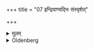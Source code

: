 +++
title = "07 इन्द्रियाण्यद्भिः संस्पृशेत्"

+++

<details><summary>मूलम्</summary>

इन्द्रियाण्यद्भिः संस्पृशेत् ७
</details>

<details><summary>Oldenberg</summary>

7. Let him touch the organs of his senses with water:
</details>
